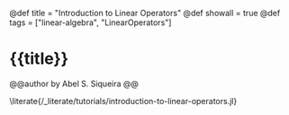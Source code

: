 @def title = "Introduction to Linear Operators"
@def showall = true
@def tags = ["linear-algebra", "LinearOperators"]

# {{title}}

@@author
by Abel S. Siqueira
@@

\literate{/_literate/tutorials/introduction-to-linear-operators.jl}
